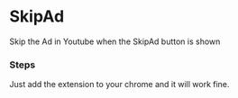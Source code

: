 # SkipAd
Skip the Ad in Youtube when the SkipAd button is shown

### Steps
 Just add the extension to your chrome and it will work fine.
